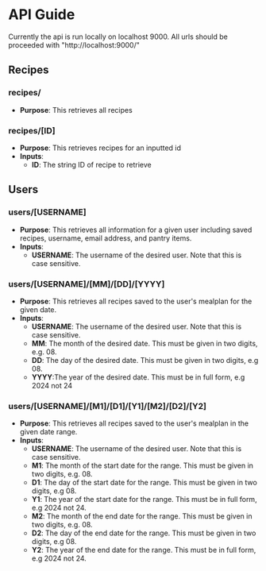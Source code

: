# API Guide
Currently the api is run locally on localhost 9000. All urls should be proceeded with "http://localhost:9000/"

## Recipes
### recipes/
 - **Purpose**: This retrieves all recipes

### recipes/[ID]
 - **Purpose**: This retrieves recipes for an inputted id
 - **Inputs**:
   - **ID**: The string ID of recipe to retrieve

## Users

### users/[USERNAME]
 - **Purpose**: This retrieves all information for a given user including saved recipes, username, email address, and pantry items.
 - **Inputs**:
   - **USERNAME**: The username of the desired user. Note that this is case sensitive.

### users/[USERNAME]/[MM]/[DD]/[YYYY]
 - **Purpose**: This retrieves all recipes saved to the user's mealplan for the given date.
 - **Inputs**:
   - **USERNAME**: The username of the desired user. Note that this is case sensitive.
   - **MM**: The month of the desired date. This must be given in two digits, e.g. 08.
   - **DD**: The day of the desired date. This must be given in two digits, e.g 08.
   - **YYYY**:The year of the desired date. This must be in full form, e.g 2024 not 24

### users/[USERNAME]/[M1]/[D1]/[Y1]/[M2]/[D2]/[Y2]
 - **Purpose**: This retrieves all recipes saved to the user's mealplan in the given date range.
 - **Inputs**:
   - **USERNAME**: The username of the desired user. Note that this is case sensitive.
   - **M1**: The month of the start date for the range. This must be given in two digits, e.g. 08.
   - **D1**: The day of the start date for the range. This must be given in two digits, e.g 08.
   - **Y1**: The year of the start date for the range. This must be in full form, e.g 2024 not 24.
   - **M2**: The month of the end date for the range. This must be given in two digits, e.g. 08.
   - **D2**: The day of the end date for the range. This must be given in two digits, e.g 08.
   - **Y2**: The year of the end date for the range. This must be in full form, e.g 2024 not 24.
